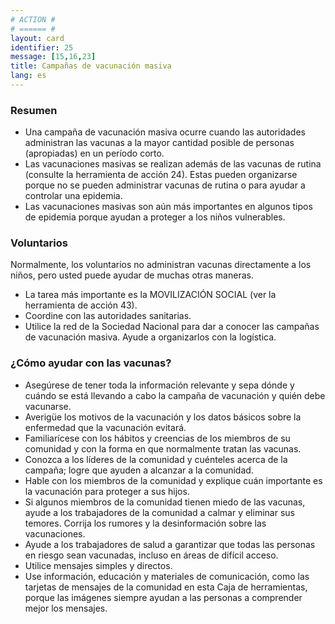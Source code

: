 ```yaml
---
# ACTION #
# ====== #
layout: card
identifier: 25
message: [15,16,23]
title: Campañas de vacunación masiva
lang: es
---
```


### Resumen

- Una campaña de vacunación masiva ocurre cuando las autoridades administran las vacunas a la mayor cantidad posible de personas (apropiadas) en un período corto.
- Las vacunaciones masivas se realizan además de las vacunas de rutina (consulte la herramienta de acción 24). Estas pueden organizarse porque no se pueden administrar vacunas de rutina o para ayudar a controlar una epidemia.
- Las vacunaciones masivas son aún más importantes en algunos tipos de epidemia porque ayudan a proteger a los niños vulnerables.

### Voluntarios

Normalmente, los voluntarios no administran vacunas directamente a los niños, pero usted puede ayudar de muchas otras maneras.
- La tarea más importante es la MOVILIZACIÓN SOCIAL (ver la herramienta de acción 43).
- Coordine con las autoridades sanitarias.
- Utilice la red de la Sociedad Nacional para dar a conocer las campañas de vacunación masiva. Ayude a organizarlos con la logística.

### ¿Cómo ayudar con las vacunas?

- Asegúrese de tener toda la información relevante y sepa dónde y cuándo se está llevando a cabo la campaña de vacunación y quién debe vacunarse.
- Averigüe los motivos de la vacunación y los datos básicos sobre la enfermedad que la vacunación evitará.
- Familiarícese con los hábitos y creencias de los miembros de su comunidad y con la forma en que normalmente tratan las vacunas.
- Conozca a los líderes de la comunidad y cuénteles acerca de la campaña; logre que ayuden a alcanzar a la comunidad.
- Hable con los miembros de la comunidad y explique cuán importante es la vacunación para proteger a sus hijos.
- Si algunos miembros de la comunidad tienen miedo de las vacunas, ayude a los trabajadores de la comunidad a calmar y eliminar sus temores. Corrija los rumores y la desinformación sobre las vacunaciones.
- Ayude a los trabajadores de salud a garantizar que todas las personas en riesgo sean vacunadas, incluso en áreas de difícil acceso.
- Utilice mensajes simples y directos.
- Use información, educación y materiales de comunicación, como las tarjetas de mensajes de la comunidad en esta Caja de herramientas, porque las imágenes siempre ayudan a las personas a comprender mejor los mensajes.
